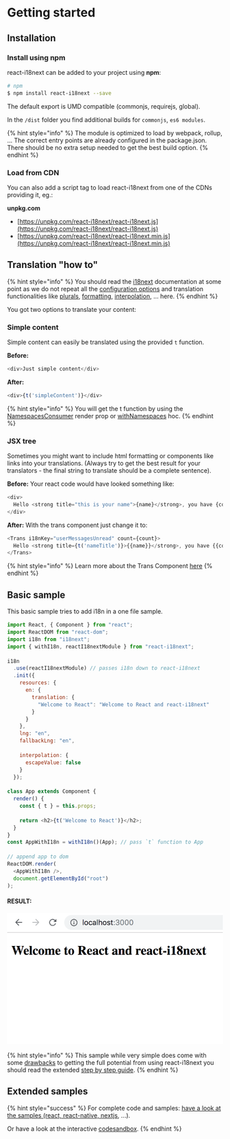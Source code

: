 # Getting started

## Installation

### Install using npm

react-i18next can be added to your project using **npm**:

```bash
# npm
$ npm install react-i18next --save
```

The default export is UMD compatible \(commonjs, requirejs, global\).

In the `/dist` folder you find additional builds for `commonjs`, `es6 modules`.

{% hint style="info" %}
The module is optimized to load by webpack, rollup, ... The correct entry points are already configured in the package.json. There should be no extra setup needed to get the best build option.
{% endhint %}

### Load from CDN

You can also add a script tag to load react-i18next from one of the CDNs providing it, eg.:

**unpkg.com**

* [https://unpkg.com/react-i18next/react-i18next.js](https://unpkg.com/react-i18next/react-i18next.js)
* [https://unpkg.com/react-i18next/react-i18next.min.js](https://unpkg.com/react-i18next/react-i18next.min.js)

## Translation "how to"

{% hint style="info" %}
You should read the [i18next](https://www.i18next.com) documentation at some point as we do not repeat all the [configuration options](https://www.i18next.com/overview/configuration-options) and translation functionalities like [plurals](https://www.i18next.com/translation-function/plurals), [formatting](https://www.i18next.com/translation-function/formatting), [interpolation](https://www.i18next.com/translation-function/interpolation), ... here.
{% endhint %}

You got two options to translate your content:

### Simple content

Simple content can easily be translated using the provided `t` function.

**Before:**

```javascript
<div>Just simple content</div>
```

**After:**

```javascript
<div>{t('simpleContent')}</div>
```

{% hint style="info" %}
You will get the t function by using the [NamespacesConsumer](components/namespacesconsumer.md) render prop or [withNamespaces](components/withnamespaces.md) hoc.
{% endhint %}

### JSX tree

Sometimes you might want to include html formatting or components like links into your translations. \(Always try to get the best result for your translators - the final string to translate should be a complete sentence\).

**Before:** Your react code would have looked something like:

```javascript
<div>
  Hello <strong title="this is your name">{name}</strong>, you have {count} unread message(s). <Link to="/msgs">Go to messages</Link>.
</div>
```

**After:** With the trans component just change it to:

```javascript
<Trans i18nKey="userMessagesUnread" count={count}>
  Hello <strong title={t('nameTitle')}>{{name}}</strong>, you have {{count}} unread message. <Link to="/msgs">Go to messages</Link>.
</Trans>
```

{% hint style="info" %}
Learn more about the Trans Component [here](components/trans-component.md)
{% endhint %}

## Basic sample

This basic sample tries to add i18n in a one file sample.

```javascript
import React, { Component } from "react";
import ReactDOM from "react-dom";
import i18n from "i18next";
import { withI18n, reactI18nextModule } from "react-i18next";

i18n
  .use(reactI18nextModule) // passes i18n down to react-i18next
  .init({
    resources: {
      en: {
        translation: {
          "Welcome to React": "Welcome to React and react-i18next"
        }
      }
    },
    lng: "en",
    fallbackLng: "en",

    interpolation: {
      escapeValue: false
    }
  });

class App extends Component {
  render() {
    const { t } = this.props;

    return <h2>{t('Welcome to React')}</h2>;
  }
}
const AppWithI18n = withI18n()(App); // pass `t` function to App

// append app to dom
ReactDOM.render(
  <AppWithI18n />,
  document.getElementById("root")
);
```

#### RESULT:

![Preview of content](.gitbook/assets/screen-shot-2018-09-30-at-16.58.18.png)

{% hint style="info" %}
This sample while very simple does come with some [drawbacks](guides/the-drawbacks-of-other-i18n-solutions.md) to getting the full potential from using react-i18next you should read the extended [step by step guide](guides/step-by-step-guide.md).
{% endhint %}

## Extended samples

{% hint style="success" %}
For complete code and samples: [have a look at the samples \(react, react-native, nextjs](https://github.com/i18next/react-i18next/tree/master/example), ...\).

Or have a look at the interactive [codesandbox](https://codesandbox.io/s/l4qrory2nl).
{% endhint %}

